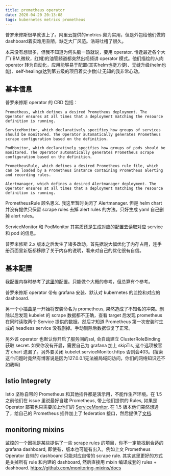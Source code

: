 ```yaml
---
title: prometheus operator
date: 2020-04-20 20:13:08
tags: kubernetes metrics prometheus
---
```


普罗米修斯很早就该上了。阿里云提供的metrics 颇为实用，但是外包给他们做的dashboard着实难用丑陋，缺乏大厂风范。浩哥吐槽了很久。

本来没有想很多，但我不知道为何头脑一热就说，要用 operator. 恰逢最近各个大厂(IBM,微软，红帽)的油管频道都突然出视频讲 operator 模式。他们描绘的人肉 operator 转为自动化，应用能够易于配置(其实helm也挺方便)、无缝升级(helm也能)、self-healing(达到第五级的项目着实少数)让无知的我非常心动。

## 基本信息
普罗米修斯 operator 的 CRD 包括：

```
Prometheus, which defines a desired Prometheus deployment. The Operator ensures at all times that a deployment matching the resource definition is running.

ServiceMonitor, which declaratively specifies how groups of services should be monitored. The Operator automatically generates Prometheus scrape configuration based on the definition.

PodMonitor, which declaratively specifies how groups of pods should be monitored. The Operator automatically generates Prometheus scrape configuration based on the definition.

PrometheusRule, which defines a desired Prometheus rule file, which can be loaded by a Prometheus instance containing Prometheus alerting and recording rules.

Alertmanager, which defines a desired Alertmanager deployment. The Operator ensures at all times that a deployment matching the resource definition is running.
```

PrometheusRule 顾名思义. 我这里暂时关闭了 Alertmanager. 但是 helm chart 并没有提供只保留 scrape rules 去掉 alert rules 的方法。只好生成 yaml 自己删掉 alert rules。

ServiceMonitor 和 PodMonitor 其实质还是生成对应的配置去读取对应 service 和 pod 的信息。

普罗米修斯 2.x 版本之后发生了诸多改动。首先据说大幅优化了内存占用，连手册页面里新版都移除了关于内存的说明，看来对自己的优化很有自信。

## 基本配置
我配置内存时参考了[这里](https://www.robustperception.io/how-much-ram-does-prometheus-2-x-need-for-cardinality-and-ingestion)的配置。只能做个大概的参考，但总算有个参考。

普罗米修斯 operator 带有 grafana 安装、默认对 kubernetes 的监控和对应的 dashboard.

另一个小插曲是一开始将安装命名为 prometheus, 果然造成了不知名的冲突。删除以后发现 kubelet 的 scrape 数据都不正确，查看 target 后发现 prometheus 在同时读取两个 Service 提供的数据。然后才知道 Prometheus 第一次安装时生成的 headless service 没有删掉。手动删除后数据恢复了正常。

另外该 operator 也默认你开启了服务间的ssl, 会自动建立 ClusterRoleBinding 获取 secret. 如果你没有开启，需要自己为 grafana 加上 skipTls, 这个选项被官方 chart 遗漏了。另外要关闭 kubelet.serviceMonitor.https 否则会403。(搜索这个问题时竟然有博客说是因为127.0.0.1无法被局域网访问，你们的网络知识还不如我啊)

## Istio Integrety
Istio 坚称自带的 Prometheus 和其他插件都是演示用，不能作生产环境。在 1.5 之前他们在 issue 里说最好自建 Prometheus, 带上他们提供的 Rules, 如果是 Operator 部署也只需要加上他们的 [ServiceMonitor](https://github.com/istio/installer/tree/master/istio-telemetry/prometheus-operator).
在 1.5 版本他们突然想通了，给自己的 Prometheus 插件加上了 federation 接口，然后提供了[文档](https://istio.io/docs/ops/best-practices/observability/).

## monitoring mixins
监控的一个困扰是某些提供了一些 scrape rules 的项目，你不一定能找到合适的 grafana dashboard, 即使有，版本也可能有出入。例如上文 Prometheus Operator 自带的 dashboard 只能对应自带的 scrape rule. 其实这里更好的方式是关掉所有 rule 和内建的 dashboard, 然后直接用 mixin 编译成套的 rules + dashboard.
https://github.com/monitoring-mixins/docs
